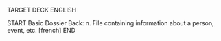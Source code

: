 TARGET DECK
ENGLISH

START
Basic
Dossier
Back: n. File containing information about a person, event, etc. [french]
END
